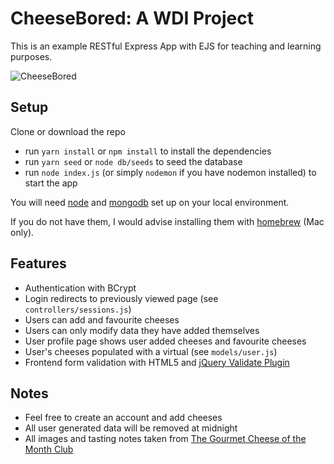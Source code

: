 # CheeseBored: A WDI Project

This is an example RESTful Express App with EJS for teaching and learning purposes.

![CheeseBored](https://user-images.githubusercontent.com/3531085/30239331-30757e7e-9552-11e7-9bf6-2ffe35f32200.png)

## Setup

Clone or download the repo

- run `yarn install` or `npm install` to install the dependencies
- run `yarn seed` or `node db/seeds` to seed the database
- run `node index.js` (or simply `nodemon` if you have nodemon installed) to start the app

You will need [node](https://nodejs.org/) and [mongodb](https://www.mongodb.com/) set up on your local environment.

If you do not have them, I would advise installing them with [homebrew](https://brew.sh/) (Mac only).

## Features

- Authentication with BCrypt
- Login redirects to previously viewed page (see `controllers/sessions.js`)
- Users can add and favourite cheeses
- Users can only modify data they have added themselves
- User profile page shows user added cheeses and favourite cheeses
- User's cheeses populated with a virtual (see `models/user.js`)
- Frontend form validation with HTML5 and [jQuery Validate Plugin](https://jqueryvalidation.org/)

## Notes

- Feel free to create an account and add cheeses
- All user generated data will be removed at midnight
- All images and tasting notes taken from [The Gourmet Cheese of the Month Club](http://www.cheesemonthclub.com/)
